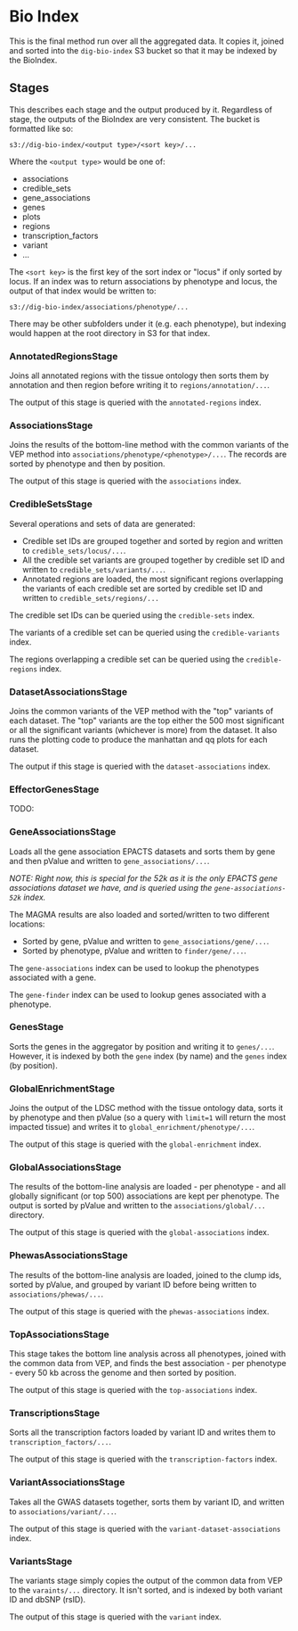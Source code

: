 # Bio Index

This is the final method run over all the aggregated data. It copies it, joined and sorted into the `dig-bio-index` S3 bucket so that it may be indexed by the BioIndex.

## Stages

This describes each stage and the output produced by it. Regardless of stage, the outputs of the BioIndex are very consistent. The bucket is formatted like so:

```
s3://dig-bio-index/<output type>/<sort key>/...
```

Where the `<output type>` would be one of:

* associations
* credible_sets
* gene_associations
* genes
* plots
* regions
* transcription_factors
* variant
* ...

The `<sort key>` is the first key of the sort index or "locus" if only sorted by locus. If an index was to return associations by phenotype and locus, the output of that index would be written to:

```
s3://dig-bio-index/associations/phenotype/...
```

There may be other subfolders under it (e.g. each phenotype), but indexing would happen at the root directory in S3 for that index.

### AnnotatedRegionsStage

Joins all annotated regions with the tissue ontology then sorts them by annotation and then region before writing it to `regions/annotation/...`.

The output of this stage is queried with the `annotated-regions` index.

### AssociationsStage

Joins the results of the bottom-line method with the common variants of the VEP method into `associations/phenotype/<phenotype>/...`. The records are sorted by phenotype and then by position.

The output of this stage is queried with the `associations` index.

### CredibleSetsStage

Several operations and sets of data are generated:

* Credible set IDs are grouped together and sorted by region and written to `credible_sets/locus/...`.
* All the credible set variants are grouped together by credible set ID and written to `credible_sets/variants/...`.
* Annotated regions are loaded, the most significant regions overlapping the variants of each credible set are sorted by credible set ID and written to `credible_sets/regions/...`

The credible set IDs can be queried using the `credible-sets` index.

The variants of a credible set can be queried using the `credible-variants` index.

The regions overlapping a credible set can be queried using the `credible-regions` index.

### DatasetAssociationsStage

Joins the common variants of the VEP method with the "top" variants of each dataset. The "top" variants are the top either the 500 most significant or all the significant variants (whichever is more) from the dataset. It also runs the plotting code to produce the manhattan and qq plots for each dataset.

The output if this stage is queried with the `dataset-associations` index.

### EffectorGenesStage

TODO:

### GeneAssociationsStage

Loads all the gene association EPACTS datasets and sorts them by gene and then pValue and written to `gene_associations/...`.

_NOTE: Right now, this is special for the 52k as it is the only EPACTS gene associations dataset we have, and is queried using the `gene-associations-52k` index._

The MAGMA results are also loaded and sorted/written to two different locations:

* Sorted by gene, pValue and written to `gene_associations/gene/...`.
* Sorted by phenotype, pValue and written to `finder/gene/...`.

The `gene-associations` index can be used to lookup the phenotypes associated with a gene.

The `gene-finder` index can be used to lookup genes associated with a phenotype.

### GenesStage

Sorts the genes in the aggregator by position and writing it to `genes/...`. However, it is indexed by both the `gene` index (by name) and the `genes` index (by position).

### GlobalEnrichmentStage

Joins the output of the LDSC method with the tissue ontology data, sorts it by phenotype and then pValue (so a query with `limit=1` will return the most impacted tissue) and writes it to `global_enrichment/phenotype/...`.

The output of this stage is queried with the `global-enrichment` index.

### GlobalAssociationsStage

The results of the bottom-line analysis are loaded - per phenotype - and all globally significant (or top 500) associations are kept per phenotype. The output is sorted by pValue and written to the `associations/global/...` directory.

The output of this stage is queried with the `global-associations` index.

### PhewasAssociationsStage

The results of the bottom-line analysis are loaded, joined to the clump ids, sorted by pValue, and grouped by variant ID before being written to `associations/phewas/...`.

The output of this stage is queried with the `phewas-associations` index.

### TopAssociationsStage

This stage takes the bottom line analysis across all phenotypes, joined with the common data from VEP, and finds the best association - per phenotype - every 50 kb across the genome and then sorted by position.

The output of this stage is queried with the `top-associations` index.

### TranscriptionsStage

Sorts all the transcription factors loaded by variant ID and writes them to `transcription_factors/...`.

The output of this stage is queried with the `transcription-factors` index.

### VariantAssociationsStage

Takes all the GWAS datasets together, sorts them by variant ID, and written to `associations/variant/...`.

The output of this stage is queried with the `variant-dataset-associations` index.

### VariantsStage

The variants stage simply copies the output of the common data from VEP to the `varaints/...` directory. It isn't sorted, and is indexed by both variant ID and dbSNP (rsID).

The output of this stage is queried with the `variant` index.
